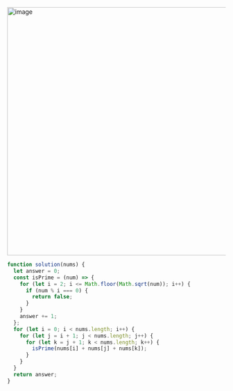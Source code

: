 <img width="571" alt="image" src="https://user-images.githubusercontent.com/39263149/236714257-c8da4a16-c163-43d9-88aa-e53edfbb670a.png">

```javascript
function solution(nums) {
  let answer = 0;
  const isPrime = (num) => {
    for (let i = 2; i <= Math.floor(Math.sqrt(num)); i++) {
      if (num % i === 0) {
        return false;
      }
    }
    answer += 1;
  };
  for (let i = 0; i < nums.length; i++) {
    for (let j = i + 1; j < nums.length; j++) {
      for (let k = j + 1; k < nums.length; k++) {
        isPrime(nums[i] + nums[j] + nums[k]);
      }
    }
  }
  return answer;
}
```
